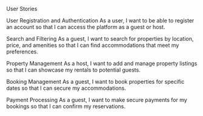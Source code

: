 User Stories

User Registration and Authentication
As a user, I want to be able to register an account so that I can access the platform as a guest or host.

Search and Filtering
As a guest, I want to search for properties by location, price, and amenities so that I can find accommodations that meet my preferences.

Property Management
As a host, I want to add and manage property listings so that I can showcase my rentals to potential guests.

Booking Management
As a guest, I want to book properties for specific dates so that I can secure my accommodations.

Payment Processing
As a guest, I want to make secure payments for my bookings so that I can confirm my reservations.
